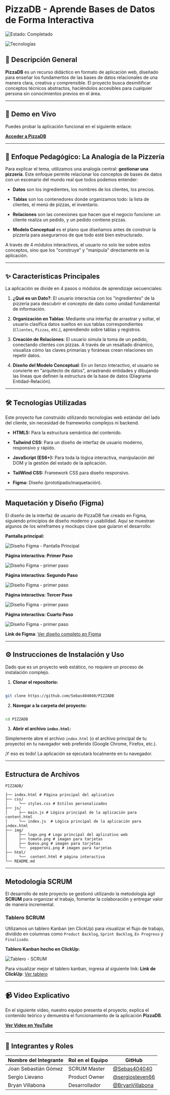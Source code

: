 
# PizzaDB  - Aprende Bases de Datos de Forma Interactiva

  

![Estado: Completado](https://img.shields.io/badge/Estado-Completado-green.svg)

![Tecnologías](https://img.shields.io/badge/Tecnologías-HTML%20%7C%20Tailwind%20CSS%20%7C%20JS-orange)

  

## 📖 Descripción General

  

**PizzaDB** es un recurso didáctico en formato de aplicación web, diseñado para enseñar los fundamentos de las bases de datos relacionales de una manera clara, creativa y comprensible. El proyecto busca desmitificar conceptos técnicos abstractos, haciéndolos accesibles para cualquier persona sin conocimientos previos en el área.

---

## 🚀 Demo en Vivo

  

Puedes probar la aplicación funcional en el siguiente enlace:

  

[**Acceder a PizzaDB**](https://sebas404040.github.io/PIZZADB/)

---

  

## 🎯 Enfoque Pedagógico: La Analogía de la Pizzería

  

Para explicar el tema, utilizamos una analogía central: **gestionar una pizzería**. Este enfoque permite relacionar los conceptos de bases de datos con un escenario del mundo real que todos podemos entender:

  

*  **Datos** son los ingredientes, los nombres de los clientes, los precios.

*  **Tablas** son los contenedores donde organizamos todo: la lista de clientes, el menú de pizzas, el inventario.

*  **Relaciones** son las conexiones que hacen que el negocio funcione: un cliente realiza un pedido, y un pedido contiene pizzas.

*  **Modelo Conceptual** es el plano que diseñamos antes de construir la pizzería para asegurarnos de que todo esté bien estructurado.

  

A través de 4 módulos interactivos, el usuario no solo lee sobre estos conceptos, sino que los "construye" y "manipula" directamente en la aplicación.

  

---

  

## ✨ Características Principales

  

La aplicación se divide en 4 pasos o módulos de aprendizaje secuenciales:

  

1.  **¿Qué es un Dato?**: El usuario interactúa con los "ingredientes" de la pizzería para descubrir el concepto de dato como unidad fundamental de información.

2.  **Organización en Tablas**: Mediante una interfaz de arrastrar y soltar, el usuario clasifica datos sueltos en sus tablas correspondientes (`Clientes`, `Pizzas`, etc.), aprendiendo sobre tablas y registros.

3.  **Creación de Relaciones**: El usuario simula la toma de un pedido, conectando clientes con pizzas. A través de un resaltado dinámico, visualiza cómo las claves primarias y foráneas crean relaciones sin repetir datos.

4.  **Diseño del Modelo Conceptual**: En un lienzo interactivo, el usuario se convierte en "arquitecto de datos", arrastrando entidades y dibujando las líneas que definen la estructura de la base de datos (Diagrama Entidad-Relación).

---
## 🛠️ Tecnologías Utilizadas

  

Este proyecto fue construido utilizando tecnologías web estándar del lado del cliente, sin necesidad de frameworks complejos ni backend.

  

*  **HTML5:** Para la estructura semántica del contenido.

*  **Tailwind CSS:** Para un diseño de interfaz de usuario moderno, responsivo y rápido.

*  **JavaScript (ES6+):** Para toda la lógica interactiva, manipulación del DOM y la gestión del estado de la aplicación.

* **TailWind CSS:** Framework CSS para diseño responsivo.

*  **Figma:** Diseño (prototipado/maquetación).

---
## Maquetación y Diseño (Figma)

El diseño de la interfaz de usuario de PizzaDB fue creado en Figma, siguiendo principios de diseño moderno y usabilidad. Aquí se muestran algunos de los wireframes y mockups clave que guiaron el desarrollo:

**Pantalla principal:**

![Diseño Figma - Pantalla Principal](./img/Index.png)

**Página interactiva: Primer Paso**

![Diseño Figma - primer paso](./img/pagina_datos.png)

**Página interactiva: Segundo Paso**

![Diseño Figma - primer paso](./img/pagina_tablas.png)

**Página interactiva: Tercer Paso**

![Diseño Figma - primer paso](./img/pagina_relaciones.png)

**Página interactiva: Cuarto Paso**

![Diseño Figma - primer paso](./img/pagina_diagrama_ER.png)

**Link de Figma**: [Ver diseño completo en Figma](https://www.figma.com/proto/2F8LH7haW3AOzVYxsTzy62/PizzaDB?page-id=0%3A1&node-id=1-2&p=f&viewport=82%2C262%2C0.21&t=Ph1Nz5PJronizsEg-1&scaling=min-zoom&content-scaling=fixed)  

---

## ⚙️ Instrucciones de Instalación y Uso

  

Dado que es un proyecto web estático, no requiere un proceso de instalación complejo.

  

1.  **Clonar el repositorio:**

```bash

git clone https://github.com/Sebas404040/PIZZADB

```

  

2.  **Navegar a la carpeta del proyecto:**

```bash

cd PIZZADB

```

  

3.  **Abrir el archivo `index.html`:**

Simplemente abre el archivo `index.html` (o el archivo principal de tu proyecto) en tu navegador web preferido (Google Chrome, Firefox, etc.).

  

¡Y eso es todo! La aplicación se ejecutará localmente en tu navegador.

---
## Estructura de Archivos

```
PIZZADB/

├── index.html # Página principal del aplicativo
├── css/
│     └── styles.css # Estilos personalizados
├── js/
│     ├── main.js # Lógica principal de la aplicación para content.html
│	  └── index.js  # Lógica principal de la aplicación para index.html
├── img/
│     ├── logo.png # Logo principal del aplicativo web
│     ├── tomate.png # imagen para tarjetas
│	  ├── Queso.png # imagen para tarjetas
│	  └──  pepperoni.png # imagen para tarjetas
├── html/
│	  └──  content.html # página interactiva
└── README.md
```
  
---
## Metodología SCRUM

  

El desarrollo de este proyecto se gestionó utilizando la metodología ágil **SCRUM** para organizar el trabajo, fomentar la colaboración y entregar valor de manera incremental.

  

### Tablero SCRUM

  

Utilizamos un tablero Kanban (en ClickUp) para visualizar el flujo de trabajo, dividido en columnas como `Product Backlog`, `Sprint Backlog`, `En Progreso` y `Finalizado`.

**Tablero Kanban hecho en ClickUp:**

![Tablero - SCRUM](./img/tablerokanban.jpeg)

Para visualizar mejor el tablero kanban, ingresa al siguiente link:
**Link de ClickUp**: [Ver tablero](https://sharing.clickup.com/90131987169/b/h/6-901316334983-2/770ee9b485479c3)  

  

---

  

## 📹 Video Explicativo

  

En el siguiente video, nuestro equipo presenta el proyecto, explica el contenido teórico y demuestra el funcionamiento de la aplicación **PizzaDB**.

  

[**Ver Video en YouTube**](https://[ENLACE-A-TU-VIDEO])

  

---

## 👥 Integrantes y Roles

  
| Nombre del Integrante | Rol en el Equipo | GitHub |
|---|---|---|
| Joan Sebastián Gómez | SCRUM Master | [@Sebas404040](https://github.com/Sebas404040)|
| Sergio Lievano | Product Owner | [@sergiosteven66](https://github.com/sergiosteven66)|
| Bryan Villabona | Desarrollador | [@BryanVillabona](https://github.com/BryanVillabona)|
